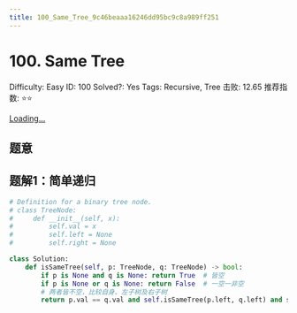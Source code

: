 ```yaml
---
title: 100_Same_Tree_9c46beaaa16246dd95bc9c8a989ff251
---
```


# 100. Same Tree

Difficulty: Easy
ID: 100
Solved?: Yes
Tags: Recursive, Tree
击败: 12.65
推荐指数: ⭐⭐

[Loading...](https://leetcode.com/problems/same-tree/)

## 题意

## 题解1：简单递归

```python
# Definition for a binary tree node.
# class TreeNode:
#     def __init__(self, x):
#         self.val = x
#         self.left = None
#         self.right = None

class Solution:
    def isSameTree(self, p: TreeNode, q: TreeNode) -> bool:
        if p is None and q is None: return True  # 皆空
        if p is None or q is None: return False  # 一空一非空
        # 两者皆不空，比较自身、左子树及右子树
        return p.val == q.val and self.isSameTree(p.left, q.left) and self.isSameTree(p.right, q.right)
```
